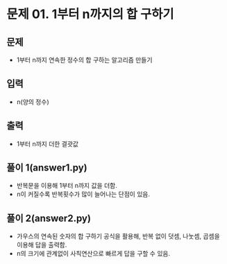 # 문제 01. 1부터 n까지의 합 구하기

## 문제
- 1부터 n까지 연속한 정수의 합 구하는 알고리즘 만들기

## 입력
- n(양의 정수)

## 출력
- 1부터 n까지 더한 결괏값


## 풀이 1(answer1.py)
- 반복문을 이용해 1부터 n까지 값을 더함.
- n이 커질수록 반복횟수가 많이 늘어나는 단점이 있음.

## 풀이 2(answer2.py)
- 가우스의 연속된 숫자의 합 구하기 공식을 활용해, 반복 없이 덧셈, 나눗셈, 곱셈을 이용해 답을 출력함.
- n의 크기에 관계없이 사칙연산으로 빠르게 답을 구할 수 있음.